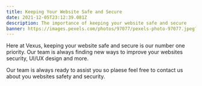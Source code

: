 ```yaml
---
title: Keeping Your Website Safe and Secure
date: 2021-12-05T23:12:39.081Z
description: The importance of keeping your website safe and secure
banner: https://images.pexels.com/photos/97077/pexels-photo-97077.jpeg?auto=compress&cs=tinysrgb&dpr=2&h=750&w=1260
---
```

Here at Vexus, keeping your website safe and secure is our number one priority. Our team is always finding new ways to improve your websites security, UI/UX design and more. 

Our team is always ready to assist you so plaese feel free to contact us about you websites safety and security.